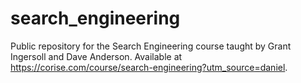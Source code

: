 # search_engineering
Public repository for the Search Engineering course taught by Grant Ingersoll and Dave Anderson. Available at https://corise.com/course/search-engineering?utm_source=daniel.
